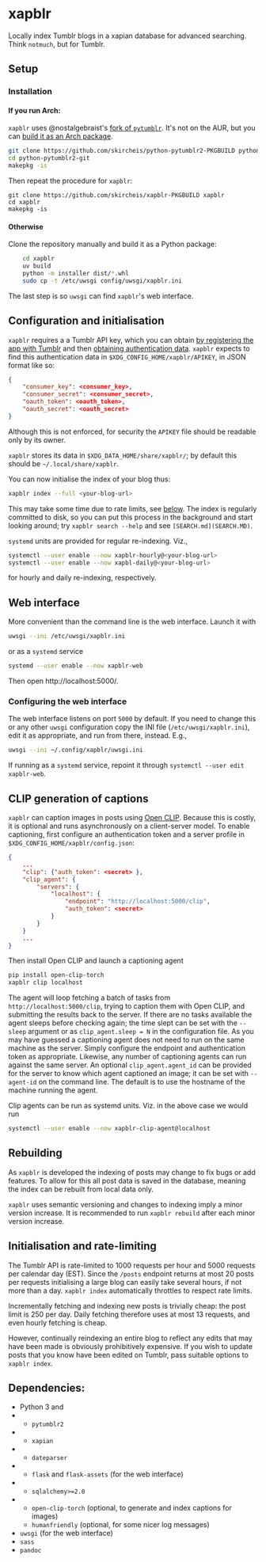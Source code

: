 xapblr
======

Locally index Tumblr blogs in a xapian database for advanced searching.
Think `notmuch`, but for Tumblr.

## Setup

### Installation

#### If you run Arch:
`xapblr` uses @nostalgebraist's [fork of `pytumblr`](https://github.com/nostalgebraist/pytumblr2).
It's not on the AUR, but you can [build it as an Arch package](https://github.com/skircheis/python-pytumblr2-PKGBUILD/tree/master).
```sh
git clone https://github.com/skircheis/python-pytumblr2-PKGBUILD python-pytumblr2-git
cd python-pytumblr2-git
makepkg -is
```
Then repeat the procedure for `xapblr`:
```
git clone https://github.com/skircheis/xapblr-PKGBUILD xapblr
cd xapblr
makepkg -is
```

#### Otherwise
Clone the repository manually and build it as a Python package:
```sh
    cd xapblr
    uv build
    python -m installer dist/*.whl
    sudo cp -t /etc/uwsgi config/uwsgi/xapblr.ini
```
The last step is so `uwsgi` can find `xapblr`'s web interface.

## Configuration and initialisation

`xapblr` requires a a Tumblr API key, which you can obtain [by registering the app with Tumblr](https://www.tumblr.com/oauth/apps) and then [obtaining authentication data](https://api.tumblr.com/console/calls/user/info).
`xapblr` expects to find this authentication data in `$XDG_CONFIG_HOME/xapblr/APIKEY`, in JSON format like so:
```json
{
    "consumer_key": <consumer_key>,
    "consumer_secret": <consumer_secret>,
    "oauth_token": <oauth_token>,
    "oauth_secret": <oauth_secret>
}
```
Although this is not enforced, for security the `APIKEY` file should be readable only by its
owner.

`xapblr` stores its data in `$XDG_DATA_HOME/share/xapblr/`; by default this
should be `~/.local/share/xapblr`.

You can now initialise the index of your blog thus:
```sh
xapblr index --full <your-blog-url>
```
This may take some time due to rate limits, see [below](#initialisation-and-rate-limiting).
The index is regularly committed to disk, so you can put this process in the background and start looking around;
try `xapblr search --help` and see `[SEARCH.md](SEARCH.MD)`.

`systemd` units are provided for regular re-indexing.
Viz.,
```sh
systemctl --user enable --now xapblr-hourly@<your-blog-url>
systemctl --user enable --now xapbl-daily@<your-blog-url>
```
for hourly and daily re-indexing, respectively.

## Web interface

More convenient than the command line is the web interface.
Launch it with
```sh
uwsgi --ini /etc/uwsgi/xapblr.ini
```
or as a `systemd` service
```sh
systemd --user enable --now xapblr-web
```
Then open http://localhost:5000/.

### Configuring the web interface

The web interface listens on port `5000` by default.
If you need to change this or any other `uwsgi` configuration copy the INI file (`/etc/uwsgi/xapblr.ini`), edit it as appropriate, and run from there, instead.
E.g.,
```sh
uwsgi --ini ~/.config/xapblr/uwsgi.ini
```
If running as a `systemd` service, repoint it through `systemctl --user edit xapblr-web`.

## CLIP generation of captions

`xapblr` can caption images in posts using [Open CLIP](https://github.com/mlfoundations/open_clip).
Because this is costly, it is optional and runs asynchronously on a client-server model.
To enable captioning, first configure an authentication token and a server profile in `$XDG_CONFIG_HOME/xapblr/config.json`:
```json
{
    ...
    "clip": {"auth_token": <secret> },
    "clip_agent": {
        "servers": {
            "localhost": {
                "endpoint": "http://localhost:5000/clip",
                "auth_token": <secret>
            }
        }
    }
    ...
}
```
Then install Open CLIP and launch a captioning agent
```sh
pip install open-clip-torch
xapblr clip localhost
```
The agent will loop fetching a batch of tasks from `http://localhost:5000/clip`, trying to caption them with Open CLIP, and submitting the results back to the server.
If there are no tasks available the agent sleeps before checking again;
the time slept can be set with the `--sleep` argument or as `clip_agent.sleep = N` in the configuration file.
As you may have guessed a captioning agent does not need to run on the same machine as the server.
Simply configure the endpoint and authentication token as appropriate.
Likewise, any number of captioning agents can run against the same server.
An optional `clip_agent.agent_id` can be provided for the server to know which agent captioned an image;
it can be set with `--agent-id` on the command line.
The default is to use the hostname of the machine running the agent.

Clip agents can be run as systemd units.
Viz. in the above case we would run
```sh
systemctl --user enable --now xapblr-clip-agent@localhost
```

## Rebuilding

As `xapblr` is developed the indexing of posts may change to fix bugs or add
features. To allow for this all post data is saved in the database, meaning the
index can be rebuilt from local data only.

`xapblr` uses semantic versioning and changes to indexing imply a minor version increase.
It is recommended to run `xapblr rebuild` after each minor version increase.


## Initialisation and rate-limiting

The Tumblr API is rate-limited to 1000 requests per hour and 5000 requests per
calendar day (EST). Since the `/posts` endpoint returns at most 20 posts per
requests initialising a large blog can easily take several hours, if not more
than a day. `xapblr index` automatically throttles to respect rate limits.

Incrementally fetching and indexing new posts is trivially cheap: the post
limit is 250 per day. Daily fetching therefore uses at most 13 requests, and
even hourly fetching is cheap.

However, continually reindexing an entire blog to reflect any edits that may
have been made is obviously prohibitively expensive. If you wish to update
posts that you know have been edited on Tumblr, pass suitable options to
`xapblr index`.

## Dependencies: ##
 * Python 3 and
 * * `pytumblr2`
 * * `xapian`
 * * `dateparser`
 * * `flask` and `flask-assets` (for the web interface)
 * * `sqlalchemy>=2.0`
 * * `open-clip-torch` (optional, to generate and index captions for images)
   * `humanfriendly` (optional, for some nicer log messages)
 * `uwsgi` (for the web interface)
 * `sass`
 * `pandoc`

